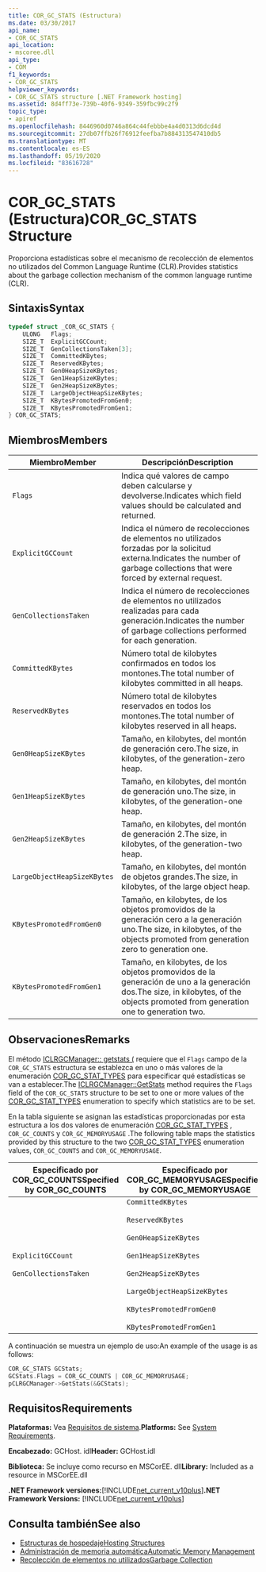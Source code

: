 ```yaml
---
title: COR_GC_STATS (Estructura)
ms.date: 03/30/2017
api_name:
- COR_GC_STATS
api_location:
- mscoree.dll
api_type:
- COM
f1_keywords:
- COR_GC_STATS
helpviewer_keywords:
- COR_GC_STATS structure [.NET Framework hosting]
ms.assetid: 8d4ff73e-739b-40f6-9349-359fbc99c2f9
topic_type:
- apiref
ms.openlocfilehash: 8446960d0746a864c44febbbe4a4d0313d6dcd4d
ms.sourcegitcommit: 27db07ffb26f76912feefba7b884313547410db5
ms.translationtype: MT
ms.contentlocale: es-ES
ms.lasthandoff: 05/19/2020
ms.locfileid: "83616728"
---
```

# <a name="cor_gc_stats-structure"></a><span data-ttu-id="37ed1-102">COR_GC_STATS (Estructura)</span><span class="sxs-lookup"><span data-stu-id="37ed1-102">COR_GC_STATS Structure</span></span>
<span data-ttu-id="37ed1-103">Proporciona estadísticas sobre el mecanismo de recolección de elementos no utilizados del Common Language Runtime (CLR).</span><span class="sxs-lookup"><span data-stu-id="37ed1-103">Provides statistics about the garbage collection mechanism of the common language runtime (CLR).</span></span>  
  
## <a name="syntax"></a><span data-ttu-id="37ed1-104">Sintaxis</span><span class="sxs-lookup"><span data-stu-id="37ed1-104">Syntax</span></span>  
  
```cpp  
typedef struct _COR_GC_STATS {  
    ULONG   Flags;
    SIZE_T  ExplicitGCCount;  
    SIZE_T  GenCollectionsTaken[3];  
    SIZE_T  CommittedKBytes;
    SIZE_T  ReservedKBytes;  
    SIZE_T  Gen0HeapSizeKBytes;  
    SIZE_T  Gen1HeapSizeKBytes;  
    SIZE_T  Gen2HeapSizeKBytes;  
    SIZE_T  LargeObjectHeapSizeKBytes;  
    SIZE_T  KBytesPromotedFromGen0;  
    SIZE_T  KBytesPromotedFromGen1;  
} COR_GC_STATS;  
```  
  
## <a name="members"></a><span data-ttu-id="37ed1-105">Miembros</span><span class="sxs-lookup"><span data-stu-id="37ed1-105">Members</span></span>  
  
|<span data-ttu-id="37ed1-106">Miembro</span><span class="sxs-lookup"><span data-stu-id="37ed1-106">Member</span></span>|<span data-ttu-id="37ed1-107">Descripción</span><span class="sxs-lookup"><span data-stu-id="37ed1-107">Description</span></span>|  
|------------|-----------------|  
|`Flags`|<span data-ttu-id="37ed1-108">Indica qué valores de campo deben calcularse y devolverse.</span><span class="sxs-lookup"><span data-stu-id="37ed1-108">Indicates which field values should be calculated and returned.</span></span>|  
|`ExplicitGCCount`|<span data-ttu-id="37ed1-109">Indica el número de recolecciones de elementos no utilizados forzadas por la solicitud externa.</span><span class="sxs-lookup"><span data-stu-id="37ed1-109">Indicates the number of garbage collections that were forced by external request.</span></span>|  
|`GenCollectionsTaken`|<span data-ttu-id="37ed1-110">Indica el número de recolecciones de elementos no utilizados realizadas para cada generación.</span><span class="sxs-lookup"><span data-stu-id="37ed1-110">Indicates the number of garbage collections performed for each generation.</span></span>|  
|`CommittedKBytes`|<span data-ttu-id="37ed1-111">Número total de kilobytes confirmados en todos los montones.</span><span class="sxs-lookup"><span data-stu-id="37ed1-111">The total number of kilobytes committed in all heaps.</span></span>|  
|`ReservedKBytes`|<span data-ttu-id="37ed1-112">Número total de kilobytes reservados en todos los montones.</span><span class="sxs-lookup"><span data-stu-id="37ed1-112">The total number of kilobytes reserved in all heaps.</span></span>|  
|`Gen0HeapSizeKBytes`|<span data-ttu-id="37ed1-113">Tamaño, en kilobytes, del montón de generación cero.</span><span class="sxs-lookup"><span data-stu-id="37ed1-113">The size, in kilobytes, of the generation-zero heap.</span></span>|  
|`Gen1HeapSizeKBytes`|<span data-ttu-id="37ed1-114">Tamaño, en kilobytes, del montón de generación uno.</span><span class="sxs-lookup"><span data-stu-id="37ed1-114">The size, in kilobytes, of the generation-one heap.</span></span>|  
|`Gen2HeapSizeKBytes`|<span data-ttu-id="37ed1-115">Tamaño, en kilobytes, del montón de generación 2.</span><span class="sxs-lookup"><span data-stu-id="37ed1-115">The size, in kilobytes, of the generation-two heap.</span></span>|  
|`LargeObjectHeapSizeKBytes`|<span data-ttu-id="37ed1-116">Tamaño, en kilobytes, del montón de objetos grandes.</span><span class="sxs-lookup"><span data-stu-id="37ed1-116">The size, in kilobytes, of the large object heap.</span></span>|  
|`KBytesPromotedFromGen0`|<span data-ttu-id="37ed1-117">Tamaño, en kilobytes, de los objetos promovidos de la generación cero a la generación uno.</span><span class="sxs-lookup"><span data-stu-id="37ed1-117">The size, in kilobytes, of the objects promoted from generation zero to generation one.</span></span>|  
|`KBytesPromotedFromGen1`|<span data-ttu-id="37ed1-118">Tamaño, en kilobytes, de los objetos promovidos de la generación de uno a la generación dos.</span><span class="sxs-lookup"><span data-stu-id="37ed1-118">The size, in kilobytes, of the objects promoted from generation one to generation two.</span></span>|  
  
## <a name="remarks"></a><span data-ttu-id="37ed1-119">Observaciones</span><span class="sxs-lookup"><span data-stu-id="37ed1-119">Remarks</span></span>  
 <span data-ttu-id="37ed1-120">El método [ICLRGCManager:: getstats (](../../../../docs/framework/unmanaged-api/hosting/iclrgcmanager-getstats-method.md) requiere que el `Flags` campo de la `COR_GC_STATS` estructura se establezca en uno o más valores de la enumeración [COR_GC_STAT_TYPES](cor-gc-stat-types-enumeration.md) para especificar qué estadísticas se van a establecer.</span><span class="sxs-lookup"><span data-stu-id="37ed1-120">The [ICLRGCManager::GetStats](../../../../docs/framework/unmanaged-api/hosting/iclrgcmanager-getstats-method.md) method requires the `Flags` field of the `COR_GC_STATS` structure to be set to one or more values of the [COR_GC_STAT_TYPES](cor-gc-stat-types-enumeration.md) enumeration to specify which statistics are to be set.</span></span>  
  
 <span data-ttu-id="37ed1-121">En la tabla siguiente se asignan las estadísticas proporcionadas por esta estructura a los dos valores de enumeración [COR_GC_STAT_TYPES](cor-gc-stat-types-enumeration.md) , `COR_GC_COUNTS` y `COR_GC_MEMORYUSAGE` .</span><span class="sxs-lookup"><span data-stu-id="37ed1-121">The following table maps the statistics provided by this structure to the two [COR_GC_STAT_TYPES](cor-gc-stat-types-enumeration.md) enumeration values, `COR_GC_COUNTS` and `COR_GC_MEMORYUSAGE`.</span></span>  
  
|<span data-ttu-id="37ed1-122">Especificado por COR_GC_COUNTS</span><span class="sxs-lookup"><span data-stu-id="37ed1-122">Specified by COR_GC_COUNTS</span></span>|<span data-ttu-id="37ed1-123">Especificado por COR_GC_MEMORYUSAGE</span><span class="sxs-lookup"><span data-stu-id="37ed1-123">Specified by COR_GC_MEMORYUSAGE</span></span>|  
|----------------------------------|---------------------------------------|  
|`ExplicitGCCount`<br /><br /> `GenCollectionsTaken`|`CommittedKBytes`<br /><br /> `ReservedKBytes`<br /><br /> `Gen0HeapSizeKBytes`<br /><br /> `Gen1HeapSizeKBytes`<br /><br /> `Gen2HeapSizeKBytes`<br /><br /> `LargeObjectHeapSizeKBytes`<br /><br /> `KBytesPromotedFromGen0`<br /><br /> `KBytesPromotedFromGen1`|  
  
 <span data-ttu-id="37ed1-124">A continuación se muestra un ejemplo de uso:</span><span class="sxs-lookup"><span data-stu-id="37ed1-124">An example of the usage is as follows:</span></span>  
  
```cpp  
COR_GC_STATS GCStats;  
GCStats.Flags = COR_GC_COUNTS | COR_GC_MEMORYUSAGE;  
pCLRGCManager->GetStats(&GCStats);  
```  
  
## <a name="requirements"></a><span data-ttu-id="37ed1-125">Requisitos</span><span class="sxs-lookup"><span data-stu-id="37ed1-125">Requirements</span></span>  
 <span data-ttu-id="37ed1-126">**Plataformas:** Vea [Requisitos de sistema](../../get-started/system-requirements.md).</span><span class="sxs-lookup"><span data-stu-id="37ed1-126">**Platforms:** See [System Requirements](../../get-started/system-requirements.md).</span></span>  
  
 <span data-ttu-id="37ed1-127">**Encabezado:** GCHost. idl</span><span class="sxs-lookup"><span data-stu-id="37ed1-127">**Header:** GCHost.idl</span></span>  
  
 <span data-ttu-id="37ed1-128">**Biblioteca:** Se incluye como recurso en MSCorEE. dll</span><span class="sxs-lookup"><span data-stu-id="37ed1-128">**Library:** Included as a resource in MSCorEE.dll</span></span>  
  
 <span data-ttu-id="37ed1-129">**.NET Framework versiones:**[!INCLUDE[net_current_v10plus](../../../../includes/net-current-v10plus-md.md)]</span><span class="sxs-lookup"><span data-stu-id="37ed1-129">**.NET Framework Versions:** [!INCLUDE[net_current_v10plus](../../../../includes/net-current-v10plus-md.md)]</span></span>  
  
## <a name="see-also"></a><span data-ttu-id="37ed1-130">Consulta también</span><span class="sxs-lookup"><span data-stu-id="37ed1-130">See also</span></span>

- [<span data-ttu-id="37ed1-131">Estructuras de hospedaje</span><span class="sxs-lookup"><span data-stu-id="37ed1-131">Hosting Structures</span></span>](hosting-structures.md)
- [<span data-ttu-id="37ed1-132">Administración de memoria automática</span><span class="sxs-lookup"><span data-stu-id="37ed1-132">Automatic Memory Management</span></span>](../../../standard/automatic-memory-management.md)
- [<span data-ttu-id="37ed1-133">Recolección de elementos no utilizados</span><span class="sxs-lookup"><span data-stu-id="37ed1-133">Garbage Collection</span></span>](../../../standard/garbage-collection/index.md)
